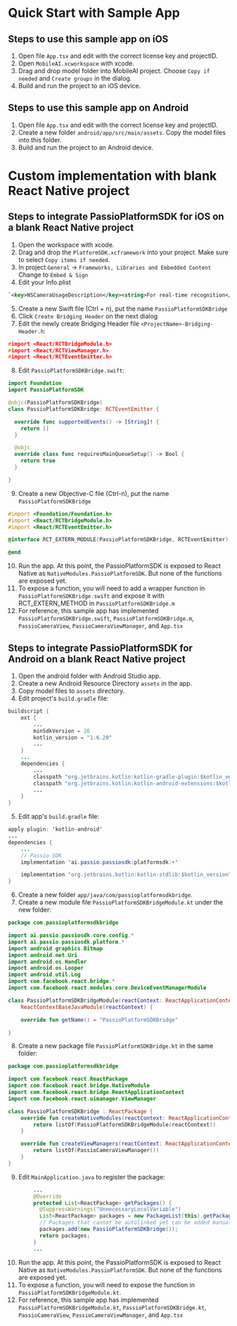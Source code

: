 # Quick Start with Sample App
## Steps to use this sample app on iOS
1. Open file `App.tsx` and edit with the correct license key and projectID.
2. Open `MobileAI.xcworkspace` with xcode.
3. Drag and drop model folder into MobileAI project. Choose `Copy if needed` and `Create groups` in the dialog.
4. Build and run the project to an iOS device.

## Steps to use this sample app on Android
1. Open file `App.tsx` and edit with the correct license key and projectID.
2. Create a new folder `android/app/src/main/assets`. Copy the model files into this folder.
3. Build and run the project to an Android device.


# Custom implementation with blank React Native project
## Steps to integrate PassioPlatformSDK for iOS on a blank React Native project
1. Open the workspace with xcode.
2. Drag and drop the `PlatformSDK.xcframework` into your project. Make sure to select `Copy items if needed`.
3. In project `General` -> `Frameworks, Libraries and Embedded Content` Change to `Embed & Sign`
4. Edit your Info.plist
 ```XML
`<key>NSCameraUsageDescription</key><string>For real-time recognition</string>`.
```

5. Create a new Swift file (Ctrl + n), put the name `PassioPlatformSDKBridge`
6. Click `Create Bridging Header` on the next dialog
7. Edit the newly create Bridging Header file `<ProjectName>-Bridging-Header.h`:
```C
#import <React/RCTBridgeModule.h>
#import <React/RCTViewManager.h>
#import <React/RCTEventEmitter.h>
```
8. Edit `PassioPlatformSDKBridge.swift`:
```Swift
import Foundation
import PassioPlatformSDK

@objc(PassioPlatformSDKBridge)
class PassioPlatformSDKBridge: RCTEventEmitter {

  override func supportedEvents() -> [String]! {
    return []
  }

  @objc
  override class func requiresMainQueueSetup() -> Bool {
    return true
  }

}
```
9. Create a new Objective-C file (Ctrl-n), put the name `PassioPlatformSDKBridge`
```Objective-C
#import <Foundation/Foundation.h>
#import <React/RCTBridgeModule.h>
#import <React/RCTEventEmitter.h>

@interface RCT_EXTERN_MODULE(PassioPlatformSDKBridge, RCTEventEmitter)

@end
```
10. Run the app. At this point, the PassioPlatformSDK is exposed to React Native as `NativeModules.PassioPlatformSDK`. But none of the functions are exposed yet.
11. To expose a function, you will need to add a wrapper function in `PassioPlatformSDKBridge.swift` and expose it with RCT_EXTERN_METHOD in `PassioPlatformSDKBridge.m`
12. For reference, this sample app has implemented `PassioPlatformSDKBridge.swift`, `PassioPlatformSDKBridge.m`, `PassioCameraView`, `PassioCameraViewManager`, and `App.tsx`


## Steps to integrate PassioPlatformSDK for Android on a blank React Native project
1. Open the android folder with Android Studio app.
2. Create a new Android Resource Directory `assets` in the app.
3. Copy model files to `assets` directory.
4. Edit project's `build.gradle` file:
```Java
buildscript {
    ext {
        ...
        minSdkVersion = 26
        kotlin_version = "1.6.20"
        ...
    }
    ...
    dependencies {
        ...
        classpath "org.jetbrains.kotlin:kotlin-gradle-plugin:$kotlin_version"
        classpath "org.jetbrains.kotlin:kotlin-android-extensions:$kotlin_version"
        ...
    }
}
```
5. Edit app's `build.gradle` file:
```Java
apply plugin: 'kotlin-android'
...
dependencies {
    ...
    // Passio SDK
    implementation 'ai.passio.passiosdk:platformsdk:+'

    implementation "org.jetbrains.kotlin:kotlin-stdlib:$kotlin_version"
}
```
6. Create a new folder `app/java/com/passioplatformsdkbridge`.
7. Create a new module file `PassioPlatformSDKBridgeModule.kt` under the new folder:
```Kotlin
package com.passioplatformsdkbridge

import ai.passio.passiosdk.core.config.*
import ai.passio.passiosdk.platform.*
import android.graphics.Bitmap
import android.net.Uri
import android.os.Handler
import android.os.Looper
import android.util.Log
import com.facebook.react.bridge.*
import com.facebook.react.modules.core.DeviceEventManagerModule

class PassioPlatformSDKBridgeModule(reactContext: ReactApplicationContext) :
    ReactContextBaseJavaModule(reactContext) {

    override fun getName() = "PassioPlatformSDKBridge"

}
```
8. Create a new package file `PassioPlatformSDKBridge.kt` in the same folder:
```Kotlin
package com.passioplatformsdkbridge

import com.facebook.react.ReactPackage
import com.facebook.react.bridge.NativeModule
import com.facebook.react.bridge.ReactApplicationContext
import com.facebook.react.uimanager.ViewManager

class PassioPlatformSDKBridge : ReactPackage {
    override fun createNativeModules(reactContext: ReactApplicationContext): List<NativeModule> {
        return listOf(PassioPlatformSDKBridgeModule(reactContext))
    }

    override fun createViewManagers(reactContext: ReactApplicationContext): List<ViewManager<*, *>> {
        return listOf(PassioCameraViewManager())
    }
}
```
9. Edit `MainApplication.java` to register the package:
```Java
        ...
        @Override
        protected List<ReactPackage> getPackages() {
          @SuppressWarnings("UnnecessaryLocalVariable")
          List<ReactPackage> packages = new PackageList(this).getPackages();
          // Packages that cannot be autolinked yet can be added manually here, for example:
          packages.add(new PassioPlatformSDKBridge());
          return packages;
        }
        ...
```
10. Run the app. At this point, the PassioPlatformSDK is exposed to React Native as `NativeModules.PassioPlatformSDK`. But none of the functions are exposed yet.
11. To expose a function, you will need to expose the function in `PassioPlatformSDKBridgeModule.kt`.
12. For reference, this sample app has implemented `PassioPlatformSDKBridgeModule.kt`, `PassioPlatformSDKBridge.kt`, `PassioCameraView`, `PassioCameraViewManager`, and `App.tsx`
